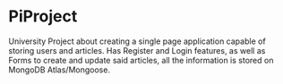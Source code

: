 # PiProject
University Project about creating a single page application capable of storing users and articles. Has Register and Login features, as well as Forms to create and update said articles, all the information is stored on MongoDB Atlas/Mongoose.
